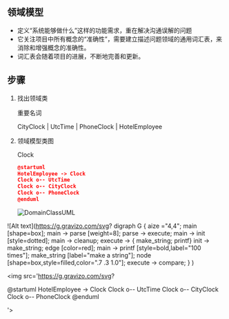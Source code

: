 ## 领域模型

- 定义“系统能够做什么”这样的功能需求，重在解决沟通误解的问题
- 它关注项目中所有概念的“准确性”，需要建立描述问题领域的通用词汇表，来消除和增强概念的准确性。
- 词汇表会随着项目的进展，不断地完善和更新。



## 步骤

1. 找出领域类

   重要名词

   CityClock | UtcTime | PhoneClock | HotelEmployee

2. 领域模型类图

   Clock

   ```json
   @startuml
   HotelEmployee -> Clock
   Clock o-- UtcTime
   Clock o-- CityClock
   Clock o-- PhoneClock
   @enduml
   ```

   ![DomainClassUML](/Users/kingdomdong/Projects_Idea/java/kick-out-code-smell/doc/DomainClassUML.svg)








![Alt text](https://g.gravizo.com/svg?
  digraph G {
    aize ="4,4";
    main [shape=box];
    main -> parse [weight=8];
    parse -> execute;
    main -> init [style=dotted];
    main -> cleanup;
    execute -> { make_string; printf}
    init -> make_string;
    edge [color=red];
    main -> printf [style=bold,label="100 times"];
    make_string [label="make a string"];
    node [shape=box,style=filled,color=".7 .3 1.0"];
    execute -> compare;
  }
)

<img src='https://g.gravizo.com/svg?

@startuml
HotelEmployee -> Clock
Clock o-- UtcTime
Clock o-- CityClock
Clock o-- PhoneClock
@enduml

'>



